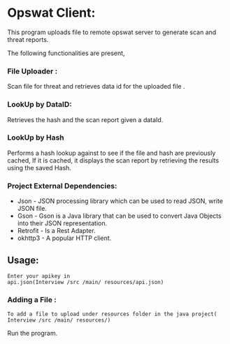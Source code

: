 # Opswat Client:

This program uploads file to remote opswat server to generate scan and threat reports.

The following functionalities are present,

### File Uploader :
Scan file for threat and retrieves data id for the uploaded file .

### LookUp by DataID:
Retrieves the hash and the scan report given a dataId.

### LookUp by Hash
Performs a hash lookup against to see if the file and hash are previously cached, If it is cached,
it displays the scan report by retrieving the results using the saved Hash. 

### Project External Dependencies:
 
* Json - JSON processing library which can be used to read JSON, write JSON file. 
* Gson - Gson is a Java library that can be used to convert Java Objects into their JSON representation.
* Retrofit - Is a Rest Adapter.
* okhttp3 -  A popular HTTP client.

## Usage:

```
Enter your apikey in 
api.json(Interview /src /main/ resources/api.json)
```

### Adding a File : 

```
To add a file to upload under resources folder in the java project( Interview /src /main/ resources/)
```

Run the program.
